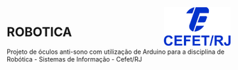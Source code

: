 <img src="cefet-logo1.png" align="right" width="150">

# ROBOTICA
Projeto de óculos anti-sono com utilização de Arduino para a disciplina de Robótica - Sistemas de Informação - Cefet/RJ
